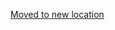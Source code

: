 [Moved to new location](https://github.com/DataTalksClub/machine-learning-zoomcamp/blob/master/09-serverless/03-tensorflow-lite.md)